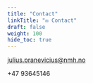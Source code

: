 ```yaml
---
title: "Contact"
linkTitle: "✉️ Contact"
draft: false
weight: 100
hide_toc: true
---
```


julius.pranevicius@nmh.no

+47 93645146
